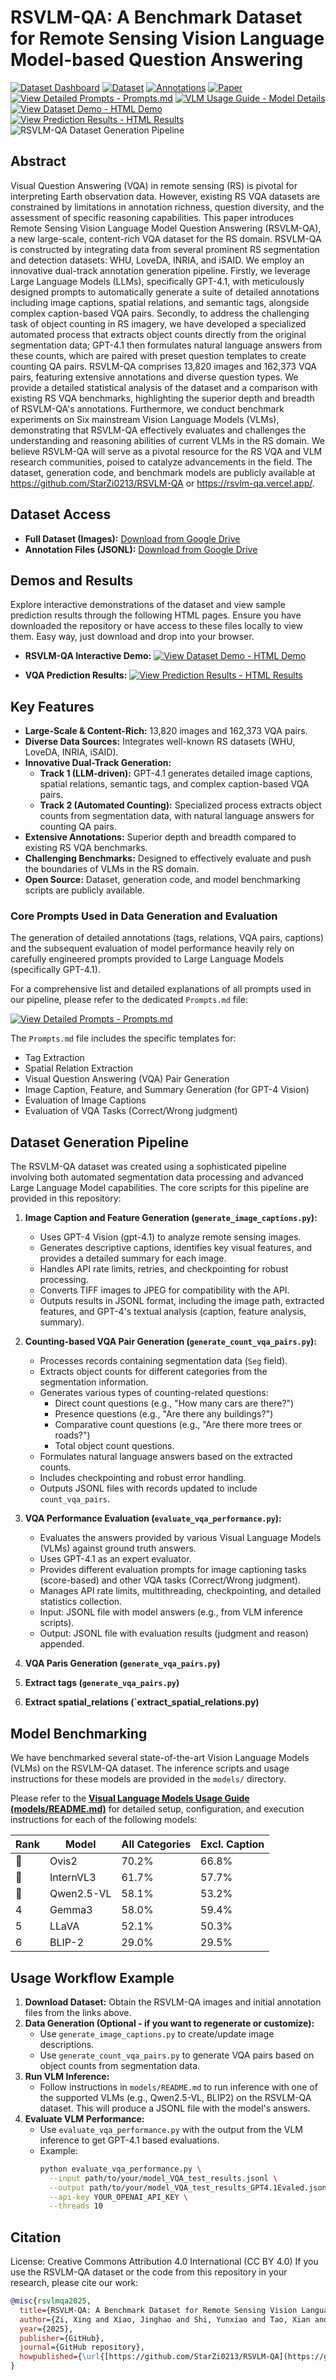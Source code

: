 # RSVLM-QA: A Benchmark Dataset for Remote Sensing Vision Language Model-based Question Answering
[![Dataset Dashboard](https://img.shields.io/badge/Access-Online%20Dashboard-black)](https://rsvlm-qa.vercel.app/)
[![Dataset](https://img.shields.io/badge/Dataset-Download-brightgreen)](https://drive.google.com/file/d/1BUAGaZuMFNwNqHxU-NJ-Hi51Ir-yZFwE/view?usp=sharing)
[![Annotations](https://img.shields.io/badge/Annotations-Download-blue)](https://drive.google.com/file/d/1zif3Y95Lfb_0zBy9AX_yTFu1kAzW13tA/view?usp=sharing)
[![Paper](https://img.shields.io/badge/Paper-Coming%20Soon-orange)]() 
[![View Detailed Prompts - Prompts.md](https://img.shields.io/badge/View%20Detailed%20Prompts-Prompts.md-blue)](Prompts.md)
[![VLM Usage Guide - Model Details](https://img.shields.io/badge/VLM%20Usage%20Guide-Model%20Details-green)](models/README.md)
[![View Dataset Demo - HTML Demo](https://img.shields.io/badge/View%20Dataset%20Demo-HTML%20Demo-orange)](DatasetDemo/RSVLM-QA-Demo.html)
[![View Prediction Results - HTML Results](https://img.shields.io/badge/View%20Prediction%20Results-HTML%20Results-purple)](DatasetDemo/VQA-PredictionResults.html)
![RSVLM-QA Dataset Generation Pipeline](assets/pipeline.png)

## Abstract

Visual Question Answering (VQA) in remote sensing (RS) is pivotal for interpreting Earth observation data. However, existing RS VQA datasets are constrained by limitations in annotation richness, question diversity, and the assessment of specific reasoning capabilities. This paper introduces Remote Sensing Vision Language Model Question Answering (RSVLM-QA), a new large-scale, content-rich VQA dataset for the RS domain. RSVLM-QA is constructed by integrating data from several prominent RS segmentation and detection datasets: WHU, LoveDA, INRIA, and iSAID. We employ an innovative dual-track annotation generation pipeline. Firstly, we leverage Large Language Models (LLMs), specifically GPT-4.1, with meticulously designed prompts to automatically generate a suite of detailed annotations including image captions, spatial relations, and semantic tags, alongside complex caption-based VQA pairs. Secondly, to address the challenging task of object counting in RS imagery, we have developed a specialized automated process that extracts object counts directly from the original segmentation data; GPT-4.1 then formulates natural language answers from these counts, which are paired with preset question templates to create counting QA pairs. RSVLM-QA comprises 13,820 images and 162,373 VQA pairs, featuring extensive annotations and diverse question types. We provide a detailed statistical analysis of the dataset and a comparison with existing RS VQA benchmarks, highlighting the superior depth and breadth of RSVLM-QA's annotations. Furthermore, we conduct benchmark experiments on Six mainstream Vision Language Models (VLMs), demonstrating that RSVLM-QA effectively evaluates and challenges the understanding and reasoning abilities of current VLMs in the RS domain. We believe RSVLM-QA will serve as a pivotal resource for the RS VQA and VLM research communities, poised to catalyze advancements in the field. The dataset, generation code, and benchmark models are publicly available at https://github.com/StarZi0213/RSVLM-QA or https://rsvlm-qa.vercel.app/.

## Dataset Access

* **Full Dataset (Images):** [Download from Google Drive](https://drive.google.com/file/d/1BUAGaZuMFNwNqHxU-NJ-Hi51Ir-yZFwE/view?usp=sharing)
* **Annotation Files (JSONL):** [Download from Google Drive](https://drive.google.com/file/d/1zif3Y95Lfb_0zBy9AX_yTFu1kAzW13tA/view?usp=sharing)


## Demos and Results

Explore interactive demonstrations of the dataset and view sample prediction results through the following HTML pages. 
Ensure you have downloaded the repository or have access to these files locally to view them.
Easy way, just download and drop into your browser.

* **RSVLM-QA Interactive Demo:**
    [![View Dataset Demo - HTML Demo](https://img.shields.io/badge/View%20Dataset%20Demo-HTML%20Demo-orange)](DatasetDemo/RSVLM-QA-Demo.html)

* **VQA Prediction Results:**
    [![View Prediction Results - HTML Results](https://img.shields.io/badge/View%20Prediction%20Results-HTML%20Results-purple)](DatasetDemo/VQA-PredictionResults.html)
## Key Features

* **Large-Scale & Content-Rich:** 13,820 images and 162,373 VQA pairs.
* **Diverse Data Sources:** Integrates well-known RS datasets (WHU, LoveDA, INRIA, iSAID).
* **Innovative Dual-Track Generation:**
    * **Track 1 (LLM-driven):** GPT-4.1 generates detailed image captions, spatial relations, semantic tags, and complex caption-based VQA pairs.
    * **Track 2 (Automated Counting):** Specialized process extracts object counts from segmentation data, with natural language answers for counting QA pairs.
* **Extensive Annotations:** Superior depth and breadth compared to existing RS VQA benchmarks.
* **Challenging Benchmarks:** Designed to effectively evaluate and push the boundaries of VLMs in the RS domain.
* **Open Source:** Dataset, generation code, and model benchmarking scripts are publicly available.


### Core Prompts Used in Data Generation and Evaluation

The generation of detailed annotations (tags, relations, VQA pairs, captions) and the subsequent evaluation of model performance heavily rely on carefully engineered prompts provided to Large Language Models (specifically GPT-4.1).

For a comprehensive list and detailed explanations of all prompts used in our pipeline, please refer to the dedicated `Prompts.md` file:

[![View Detailed Prompts - Prompts.md](https://img.shields.io/badge/View%20Detailed%20Prompts-Prompts.md-blue)](Prompts.md)

The `Prompts.md` file includes the specific templates for:
* Tag Extraction
* Spatial Relation Extraction
* Visual Question Answering (VQA) Pair Generation
* Image Caption, Feature, and Summary Generation (for GPT-4 Vision)
* Evaluation of Image Captions
* Evaluation of VQA Tasks (Correct/Wrong judgment)
  
## Dataset Generation Pipeline

The RSVLM-QA dataset was created using a sophisticated pipeline involving both automated segmentation data processing and advanced Large Language Model capabilities. The core scripts for this pipeline are provided in this repository:

1.  **Image Caption and Feature Generation (`generate_image_captions.py`):**
    * Uses GPT-4 Vision (gpt-4.1) to analyze remote sensing images.
    * Generates descriptive captions, identifies key visual features, and provides a detailed summary for each image.
    * Handles API rate limits, retries, and checkpointing for robust processing.
    * Converts TIFF images to JPEG for compatibility with the API.
    * Outputs results in JSONL format, including the image path, extracted features, and GPT-4's textual analysis (caption, feature analysis, summary).

2.  **Counting-based VQA Pair Generation (`generate_count_vqa_pairs.py`):**
    * Processes records containing segmentation data (`Seg` field).
    * Extracts object counts for different categories from the segmentation information.
    * Generates various types of counting-related questions:
        * Direct count questions (e.g., "How many cars are there?")
        * Presence questions (e.g., "Are there any buildings?")
        * Comparative count questions (e.g., "Are there more trees or roads?")
        * Total object count questions.
    * Formulates natural language answers based on the extracted counts.
    * Includes checkpointing and robust error handling.
    * Outputs JSONL files with records updated to include `count_vqa_pairs`.

3.  **VQA Performance Evaluation (`evaluate_vqa_performance.py`):**
    * Evaluates the answers provided by various Visual Language Models (VLMs) against ground truth answers.
    * Uses GPT-4.1 as an expert evaluator.
    * Provides different evaluation prompts for image captioning tasks (score-based) and other VQA tasks (Correct/Wrong judgment).
    * Manages API rate limits, multithreading, checkpointing, and detailed statistics collection.
    * Input: JSONL file with model answers (e.g., from VLM inference scripts).
    * Output: JSONL file with evaluation results (judgment and reason) appended.
4. **VQA Paris Generation (`generate_vqa_pairs.py`)**
5. **Extract tags (`generate_vqa_pairs.py`)**
6. **Extract spatial_relations (`extract_spatial_relations.py)**
   
## Model Benchmarking

We have benchmarked several state-of-the-art Vision Language Models (VLMs) on the RSVLM-QA dataset. The inference scripts and usage instructions for these models are provided in the `models/` directory.

Please refer to the **[Visual Language Models Usage Guide (models/README.md)](models/README.md)** for detailed setup, configuration, and execution instructions for each of the following models:

| Rank | Model       | All Categories | Excl. Caption |
|------|-------------|----------------|---------------|
| 🥇   | Ovis2       | 70.2%          | 66.8%         |
| 🥈   | InternVL3   | 61.7%          | 57.7%         |
| 🥉   | Qwen2.5-VL  | 58.1%          | 53.2%         |
| 4    | Gemma3      | 58.0%          | 59.4%         |
| 5    | LLaVA       | 52.1%          | 50.3%         |
| 6    | BLIP-2      | 29.0%          | 29.5%         |



## Usage Workflow Example

1.  **Download Dataset:** Obtain the RSVLM-QA images and initial annotation files from the links above.
2.  **Data Generation (Optional - if you want to regenerate or customize):**
    * Use `generate_image_captions.py` to create/update image descriptions.
    * Use `generate_count_vqa_pairs.py` to generate VQA pairs based on object counts from segmentation data.
3.  **Run VLM Inference:**
    * Follow instructions in `models/README.md` to run inference with one of the supported VLMs (e.g., Qwen2.5-VL, BLIP2) on the RSVLM-QA dataset. This will produce a JSONL file with the model's answers.
4.  **Evaluate VLM Performance:**
    * Use `evaluate_vqa_performance.py` with the output from the VLM inference to get GPT-4.1 based evaluations.
    * Example:
        ```bash
        python evaluate_vqa_performance.py \
          --input path/to/your/model_VQA_test_results.jsonl \
          --output path/to/your/model_VQA_test_results_GPT4.1Evaled.jsonl \
          --api-key YOUR_OPENAI_API_KEY \
          --threads 10
        ```
        
## Citation
License: Creative Commons Attribution 4.0 International (CC BY 4.0)
If you use the RSVLM-QA dataset or the code from this repository in your research, please cite our work:

```bibtex
@misc{rsvlmqa2025,
  title={RSVLM-QA: A Benchmark Dataset for Remote Sensing Vision Language Model-based Question Answering},
  author={Zi, Xing and Xiao, Jinghao and Shi, Yunxiao and Tao, Xian and Li, Jun and Braytee, Ali and Prasad, Mukesh},
  year={2025},
  publisher={GitHub},
  journal={GitHub repository},
  howpublished={\url{[https://github.com/StarZi0213/RSVLM-QA](https://github.com/StarZi0213/RSVLM-QA)}}
}
